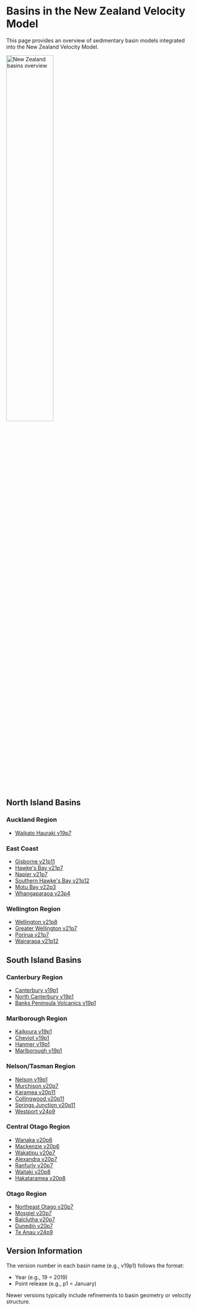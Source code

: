 # Basins in the New Zealand Velocity Model

This page provides an overview of sedimentary basin models integrated into the New Zealand Velocity Model.

<!-- Preserving the image from the original Basins.md, resized to 50% -->
<img src="https://github.com/user-attachments/assets/ef94b323-fb08-4f39-8666-ffaf12ae4db4" width="50%" alt="New Zealand basins overview">

## North Island Basins

### Auckland Region
- [Waikato Hauraki v19p7](basins/WaikatoHauraki.md)

### East Coast
- [Gisborne v21p11](basins/Gisborne.md)
- [Hawke's Bay v21p7](basins/HawkesBay.md)
- [Napier v21p7](basins/Napier.md)
- [Southern Hawke's Bay v21p12](basins/SouthernHawkesBay.md)
- [Motu Bay v22p3](basins/MotuBay.md)
- [Whangaparaoa v23p4](basins/Whangaparoa.md)

### Wellington Region
- [Wellington v21p8](basins/Wellington.md)
- [Greater Wellington v21p7](basins/GreaterWellington.md)
- [Porirua v21p7](basins/Porirua.md)
- [Wairarapa v21p12](basins/Wairarapa.md)

## South Island Basins

### Canterbury Region
- [Canterbury v19p1](basins/Canterbury.md)
- [North Canterbury v19p1](basins/NorthCanterbury.md)
- [Banks Peninsula Volcanics v19p1](basins/BanksPeninsulaVolcanics.md)

### Marlborough Region
- [Kaikoura v19p1](basins/Kaikoura.md)
- [Cheviot v19p1](basins/Cheviot.md)
- [Hanmer v19p1](basins/Hanmer.md)
- [Marlborough v19p1](basins/Marlborough.md)

### Nelson/Tasman Region
- [Nelson v19p1](basins/Nelson.md)
- [Murchison v20p7](basins/Murchison.md)
- [Karamea v20p11](basins/Karamea.md)
- [Collingwood v20p11](basins/Collingwood.md)
- [Springs Junction v20p11](basins/SpringsJunction.md)
- [Westport v24p9](basins/Westport.md)

### Central Otago Region
- [Wanaka v20p6](basins/Wanaka.md)
- [Mackenzie v20p6](basins/Mackenzie.md)
- [Wakatipu v20p7](basins/Wakatipu.md)
- [Alexandra v20p7](basins/Alexandra.md)
- [Ranfurly v20p7](basins/Ranfurly.md)
- [Waitaki v20p8](basins/Waitaki.md)
- [Hakataramea v20p8](basins/Hakataramea.md)

### Otago Region
- [Northeast Otago v20p7](basins/NE_Otago.md)
- [Mosgiel v20p7](basins/Mosgiel.md)
- [Balclutha v20p7](basins/Balclutha.md)
- [Dunedin v20p7](basins/Dunedin.md)
- [Te Anau v24p9](basins/TeAnau.md)

## Version Information

The version number in each basin name (e.g., v19p1) follows the format:
- Year (e.g., 19 = 2019)
- Point release (e.g., p1 = January)

Newer versions typically include refinements to basin geometry or velocity structure.
